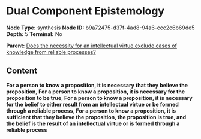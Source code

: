 # Dual Component Epistemology

**Node Type:** synthesis
**Node ID:** b9a72475-d37f-4ad8-94a6-ccc2c6b69de5
**Depth:** 5
**Terminal:** No

**Parent:** [Does the necessity for an intellectual virtue exclude cases of knowledge from reliable processes?](does-the-necessity-for-an-intellectual-virtue-exclude-cases-of-knowledge-from-reliable-processes-antithesis-001ba1c1-1f8c-4267-b0ff-916ffcb47ab5.md)

## Content

**For a person to know a proposition, it is necessary that they believe the proposition**, **For a person to know a proposition, it is necessary for the proposition to be true**, **For a person to know a proposition, it is necessary for the belief to either result from an intellectual virtue or be formed through a reliable process**, **For a person to know a proposition, it is sufficient that they believe the proposition, the proposition is true, and the belief is the result of an intellectual virtue or is formed through a reliable process**
